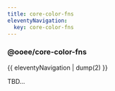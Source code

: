 ```yaml
---
title: core-color-fns
eleventyNavigation:
  key: core-color-fns
---
```


### @ooee/core-color-fns

{{ eleventyNavigation | dump(2) }}

TBD...
